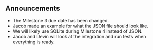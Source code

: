 ## Announcements
- The Milestone 3 due date has been changed.
- Jacob made an example for what the JSON file should look like.
- We will likely use SQLite during Milestone 4 instead of JSON.
- Jacob and Devin will look at the integration and run tests when everything is ready.